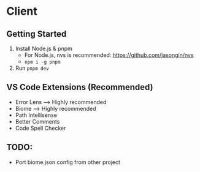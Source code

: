 # Client

## Getting Started
1. Install Node.js & pnpm
    - For Node.js, nvs is recommended: https://github.com/jasongin/nvs
    - `npm i -g pnpm`
2. Run `pnpm dev`

## VS Code Extensions (Recommended)
- Error Lens --> Highly recommended
- Biome --> Highly recommended
- Path Intellisense
- Better Comments
- Code Spell Checker

## TODO:
- Port biome.json config from other project